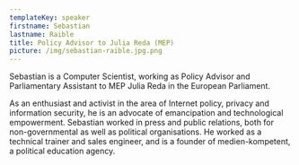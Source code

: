```yaml
---
templateKey: speaker
firstname: Sebastian
lastname: Raible
title: Policy Advisor to Julia Reda (MEP)
picture: /img/sebastian-raible.jpg.png
---
```

Sebastian is a Computer Scientist, working as Policy Advisor and Parliamentary Assistant to MEP Julia Reda in the European Parliament.



As an enthusiast and activist in the area of Internet policy, privacy and information security, he is an advocate of emancipation and technological empowerment. Sebastian worked in press and public relations, both for non-governmental as well as political organisations. He worked as a technical trainer and sales engineer, and is a founder of medien-kompetent, a political education agency.

